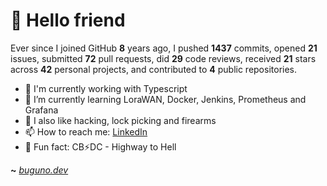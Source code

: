 # 🤖 Hello friend

Ever since I joined GitHub **8** years ago, I pushed **1437** commits, opened **21** issues, submitted **72** pull requests, did **29** code reviews, received **21** stars across **42** personal projects, and contributed to **4** public repositories.

- 🐍 I'm currently working with Typescript
- 🌱 I’m currently learning LoraWAN, Docker, Jenkins, Prometheus and Grafana
- 🔭 I also like hacking, lock picking and firearms
- 📫 How to reach me: [LinkedIn](https://www.linkedin.com/in/brunodesouzabezerra/)
- 🤡 Fun fact: CB⚡DC - Highway to Hell

**~** [_buguno.dev_](https://buguno.dev)
